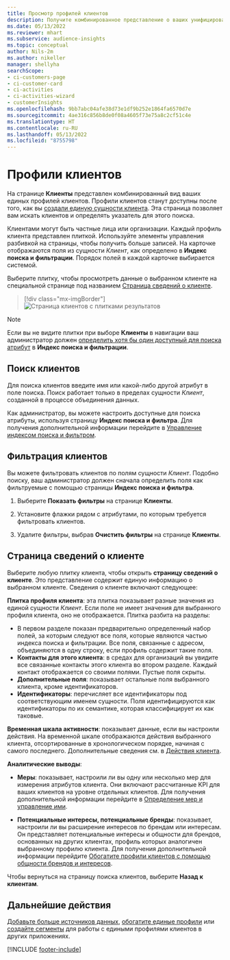 ```yaml
---
title: Просмотр профилей клиентов
description: Получите комбинированное представление о ваших унифицированных данных о клиентах.
ms.date: 05/13/2022
ms.reviewer: mhart
ms.subservice: audience-insights
ms.topic: conceptual
author: Nils-2m
ms.author: nikeller
manager: shellyha
searchScope:
- ci-customers-page
- ci-customer-card
- ci-activities
- ci-activities-wizard
- customerInsights
ms.openlocfilehash: 9bb7abc04afe38d73e1df9b252e1864fa6570d7e
ms.sourcegitcommit: 4ae316c856b8de0f08a4605f73e75a8c2cf51c4e
ms.translationtype: HT
ms.contentlocale: ru-RU
ms.lasthandoff: 05/13/2022
ms.locfileid: "8755798"
---
```

# <a name="customer-profiles"></a>Профили клиентов

На странице **Клиенты** представлен комбинированный вид ваших единых профилей клиентов. Профили клиентов станут доступны после того, как вы [создали единую сущности клиента](data-unification.md). Эта страница позволяет вам искать клиентов и определять указатель для этого поиска.

Клиентами могут быть частные лица или организации. Каждый профиль клиента представлен плиткой. Используйте элементы управления разбивкой на страницы, чтобы получить больше записей. На карточке отображаются поля из сущности *Клиент*, как определено в **Индекс поиска и фильтрации**. Порядок полей в каждой карточке выбирается системой.

Выберите плитку, чтобы просмотреть данные о выбранном клиенте на специальной странице под названием [Страница сведений о клиенте](customer-profiles.md#customer-details-page).

> [!div class="mx-imgBorder"]
> ![Страница клиентов с плитками результатов](media/customers-page-result-tiles-B2C.png "Страница клиентов с плитками результатов")

> [!NOTE]
> Если вы не видите плитки при выборе **Клиенты** в навигации ваш администратор должен [определить хотя бы один доступный для поиска атрибут](search-filter-index.md) в **Индекс поиска и фильтрации**.

## <a name="search-for-customers"></a>Поиск клиентов

Для поиска клиентов введите имя или какой-либо другой атрибут в поле поиска. Поиск работает только в пределах сущности *Клиент*, созданной в процессе объединения данных.

Как администратор, вы можете настроить доступные для поиска атрибуты, используя страницу **Индекс поиска и фильтра**. Для получения дополнительной информации перейдите в [Управление индексом поиска и фильтром](search-filter-index.md).

## <a name="filter-customers"></a>Фильтрация клиентов

Вы можете фильтровать клиентов по полям сущности *Клиент*. Подобно поиску, ваш администратор должен сначала определить поля как фильтруемые с помощью страницы **Индекс поиска и фильтра**.

1. Выберите **Показать фильтры** на странице **Клиенты**.

1. Установите флажки рядом с атрибутами, по которым требуется фильтровать клиентов.

1. Удалите фильтры, выбрав **Очистить фильтры** на странице **Клиенты**.

## <a name="customer-details-page"></a>Страница сведений о клиенте

Выберите любую плитку клиента, чтобы открыть **страницу сведений о клиенте**. Это представление содержит единую информацию о выбранном клиенте. Сведения о клиенте включают следующее:

**Плитка профиля клиента**: эта плитка показывает разные значения из единой сущности *Клиент*. Если поле не имеет значения для выбранного профиля клиента, оно не отображается. Плитка разбита на разделы:

- В первом разделе показан предварительно определенный набор полей, за которым следуют все поля, которые являются частью индекса поиска и фильтрации. Все поля, связанные с адресом, объединяются в одну строку, если профиль содержит такие поля.
- **Контакты для этого клиента**: в средах для организаций вы увидите все связанные контакты этого клиента во втором разделе. Каждый контакт отображается со своими полями. Пустые поля скрыты.
- **Дополнительные поля**: показывает остальные поля выбранного клиента, кроме идентификаторов.
- **Идентификаторы**: перечисляет все идентификаторы под соответствующим именем сущности. Поля идентифицируются как идентификаторы по их семантике, которая классифицирует их как таковые.

**Временная шкала активности**: показывает данные, если вы настроили действия. На временной шкале отображаются действия выбранного клиента, отсортированные в хронологическом порядке, начиная с самого последнего. Дополнительные сведения см. в [Действия клиента](activities.md).

**Аналитические выводы**:

- **Меры**: показывает, настроили ли вы одну или несколько мер для измерения атрибутов клиента. Они включают рассчитанные KPI для ваших клиентов на уровне отдельных клиентов. Для получения дополнительной информации перейдите в [Определение мер и управление ими](measures.md).

- **Потенциальные интересы, потенциальные бренды**: показывает, настроили ли вы расширение интересов по брендам или интересам. Он представляет потенциальные интересы и общности для брендов, основанных на других клиентах, профиль которых аналогичен выбранному профилю клиента. Для получения дополнительной информации перейдите [Обогатите профили клиентов с помощью общности брендов и интересов](enrichment-microsoft.md).

Чтобы вернуться на страницу поиска клиентов, выберите **Назад к клиентам**.

## <a name="next-steps"></a>Дальнейшие действия

[Добавьте больше источников данных](data-sources.md), [обогатите единые профили](enrichment-hub.md) или [создайте сегменты](segments.md) для работы с едиными профилями клиентов в других приложениях.

[!INCLUDE [footer-include](includes/footer-banner.md)]
